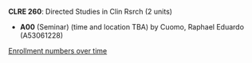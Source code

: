**CLRE 260**: Directed Studies in Clin Rsrch (2 units)

- **A00** (Seminar) (time and location TBA) by Cuomo, Raphael Eduardo (A53061228)

[Enrollment numbers over time](./CLRE260.tsv)
